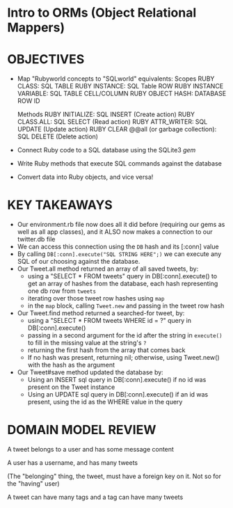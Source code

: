 # Intro to ORMs (Object Relational Mappers)

# OBJECTIVES
- Map "Rubyworld concepts to "SQLworld" equivalents:
    Scopes
    RUBY CLASS: SQL TABLE
    RUBY INSTANCE: SQL Table ROW
    RUBY INSTANCE VARIABLE: SQL TABLE CELL/COLUMN
    RUBY OBJECT HASH: DATABASE ROW ID

    Methods
    RUBY INITIALIZE: SQL INSERT (Create action)
    RUBY CLASS.ALL: SQL SELECT (Read action)
    RUBY ATTR_WRITER: SQL UPDATE (Update action)
    RUBY CLEAR @@all (or garbage collection): SQL DELETE (Delete action)

- Connect Ruby code to a SQL database using the SQLite3 *gem*
- Write Ruby methods that execute SQL commands against the database
- Convert data into Ruby objects, and vice versa!

# KEY TAKEAWAYS

* Our environment.rb file now does all it did before (requiring our gems as well as all app classes), and it ALSO now makes a connection to our twitter.db file
* We can access this connection using the `DB` hash and its [:conn] value
* By calling `DB[:conn].execute("SQL STRING HERE";)` we can execute any SQL of our choosing against the database.
* Our Tweet.all method returned an array of all saved tweets, by:
  - using a "SELECT * FROM tweets" query in DB[:conn].execute() to get an array of hashes from the database, each hash representing one db row from `tweets` 
  - iterating over those tweet row hashes using `map`
  - in the `map` block, calling `Tweet.new` and passing in the tweet row hash
* Our Tweet.find method returned a searched-for tweet, by:
  - using a "SELECT * FROM tweets WHERE id = ?" query in DB[:conn].execute()
  - passing in a second argument for the id after the string in `execute()` to fill in the missing value at the string's `?`
  - returning the first hash from the array that comes back
  - If no hash was present, returning nil; otherwise, using Tweet.new() with the hash as the argument
* Our Tweet#save method updated the database by:
  - Using an INSERT sql query in DB[:conn].execute() if no id was present on the Tweet instance
  - Using an UPDATE sql query in DB[:conn].execute() if an id was present, using the id as the WHERE value in the query

# DOMAIN MODEL REVIEW

A tweet belongs to a user and has some message content

A user has a username, and has many tweets

(The "belonging" thing, the tweet, must have a foreign key on it. Not so for the "having" user)

A tweet can have many tags and a tag can have many tweets

